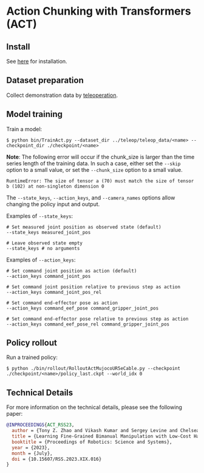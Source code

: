 # Action Chunking with Transformers (ACT)

## Install
See [here](../../doc/install.md#ACT) for installation.

## Dataset preparation
Collect demonstration data by [teleoperation](../teleop).

## Model training
Train a model:
```console
$ python bin/TrainAct.py --dataset_dir ../teleop/teleop_data/<name> --checkpoint_dir ./checkpoint/<name>
```

**Note**: The following error will occur if the chunk_size is larger than the time series length of the training data.
In such a case, either set the `--skip` option to a small value, or set the `--chunk_size` option to a small value.
```console
RuntimeError: The size of tensor a (70) must match the size of tensor b (102) at non-singleton dimension 0
```

The `--state_keys`, `--action_keys`, and `--camera_names` options allow changing the policy input and output.

Examples of `--state_keys`:
```console
# Set measured joint position as observed state (default)
--state_keys measured_joint_pos

# Leave observed state empty
--state_keys # no arguments
```

Examples of `--action_keys`:
```console
# Set command joint position as action (default)
--action_keys command_joint_pos

# Set command joint position relative to previous step as action
--action_keys command_joint_pos_rel

# Set command end-effector pose as action
--action_keys command_eef_pose command_gripper_joint_pos

# Set command end-effector pose relative to previous step as action
--action_keys command_eef_pose_rel command_gripper_joint_pos
```

## Policy rollout
Run a trained policy:
```console
$ python ./bin/rollout/RolloutActMujocoUR5eCable.py --checkpoint ./checkpoint/<name>/policy_last.ckpt --world_idx 0
```

## Technical Details
For more information on the technical details, please see the following paper:
```bib
@INPROCEEDINGS{ACT_RSS23,
  author = {Tony Z. Zhao and Vikash Kumar and Sergey Levine and Chelsea Finn},
  title = {Learning Fine-Grained Bimanual Manipulation with Low-Cost Hardware},
  booktitle = {Proceedings of Robotics: Science and Systems},
  year = {2023},
  month = {July},
  doi = {10.15607/RSS.2023.XIX.016}
}
```

